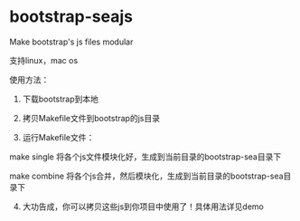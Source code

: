 bootstrap-seajs
===============

Make bootstrap's js files modular

支持linux，mac os

使用方法：

1. 下载bootstrap到本地

2. 拷贝Makefile文件到bootstrap的js目录

3. 运行Makefile文件：

  make single 将各个js文件模块化好，生成到当前目录的bootstrap-sea目录下
  
  make combine 将各个js合并，然后模块化，生成到当前目录的bootstrap-sea目录下

4. 大功告成，你可以拷贝这些js到你项目中使用了！具体用法详见demo